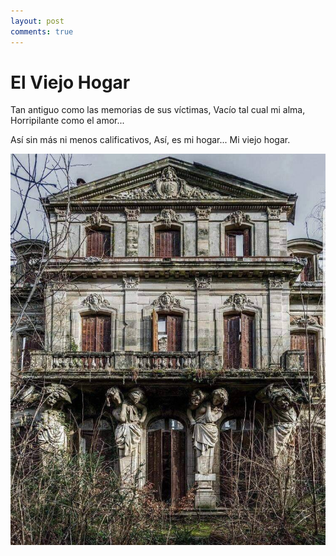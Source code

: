 ```yaml
---
layout: post
comments: true
---
```


# El Viejo Hogar

Tan antiguo como las
memorias de sus víctimas,
Vacío tal cual mi alma,
Horripilante como el amor...

Así sin más ni menos calificativos,
Así, es mi hogar... Mi viejo hogar.

![hogar](/images/hogar.jpg)
